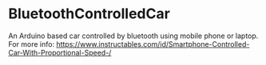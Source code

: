 # BluetoothControlledCar
An Arduino based car controlled by bluetooth using mobile phone or laptop.
For more info: https://www.instructables.com/id/Smartphone-Controlled-Car-With-Proportional-Speed-/
